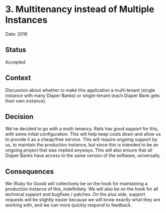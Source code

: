 # 3. Multitenancy instead of Multiple Instances

Date: 2016

## Status

Accepted

## Context

Discussion about whether to make this application a multi-tenant (single instance with many Diaper Banks) or single-tenant (each Diaper Bank gets their own instance).

## Decision

We've decided to go with a multi-tenancy. Rails has good support for this, with some initial configuration. This will help keep costs down and allow us to provide it as a cheap/free service. This will require ongoing support by us, to maintain the production instance, but since this is intended to be an ongoing project that was implied anyways. This will also ensure that all Diaper Banks have access to the same version of the software, universally.

## Consequences

We (Ruby for Good) will collectively be on the hook for maintaining a production instance of this, indefinitely. We will also be on the hook for all technical support and bugfixes / patches. On the plus side, support requests will be slightly easier because we will know exactly what they are working with, and we can more quickly respond to feedback.
